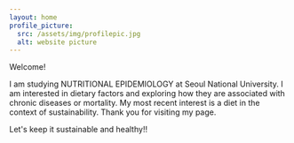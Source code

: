 ```yaml
---
layout: home
profile_picture:
  src: /assets/img/profilepic.jpg
  alt: website picture
---
```


<p>
Welcome!
 <p>
 I am studying NUTRITIONAL EPIDEMIOLOGY at Seoul National University. I am interested in dietary factors and exploring how they are associated with chronic diseases or mortality. My most recent interest is a diet in the context of sustainability. Thank you for visiting my page.
 <p>
 Let's keep it sustainable and healthy!!

